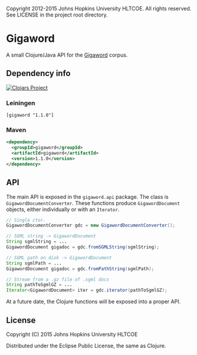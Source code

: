 Copyright 2012-2015 Johns Hopkins University HLTCOE. All rights
reserved. See LICENSE in the project root directory.

Gigaword
========

A small Clojure/Java API for the [Gigaword](https://catalog.ldc.upenn.edu/LDC2011T07) corpus.

## Dependency info
[![Clojars Project](http://clojars.org/gigaword/latest-version.svg)](http://clojars.org/gigaword)

### Leiningen
```lein
[gigaword "1.1.0"]
```

### Maven
```xml
<dependency>
  <groupId>gigaword</groupId>
  <artifactId>gigaword</artifactId>
  <version>1.1.0</version>
</dependency>
```

## API

The main API is exposed in the `gigaword.api` package. The class is
`GigawordDocumentConverter`. These functions produce `GigawordDocument`
objects, either individually or with an `Iterator`.

```java
// Single ctor.
GigawordDocumentConverter gdc = new GigawordDocumentConverter();

// SGML string -> GigawordDocument
String sgmlString = ...
GigawordDocument gigadoc = gdc.fromSGMLString(sgmlString);

// SGML path on disk -> GigawordDocument
String sgmlPath = ...
GigawordDocument gigadoc = gdc.fromPathString(sgmlPath);

// Stream from a .gz file of .sgml docs
String pathToSgmlGZ = ...
Iterator<GigawordDocument> iter = gdc.iterator(pathToSgmlGZ);
```

At a future date, the Clojure functions will be exposed into a proper API.

## License

Copyright (C) 2015 Johns Hopkins University HLTCOE

Distributed under the Eclipse Public License, the same as Clojure.
